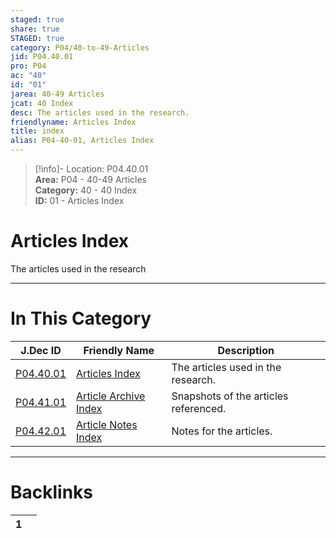 ```yaml
---  
staged: true  
share: true  
STAGED: true  
category: P04/40-to-49-Articles  
jid: P04.40.01  
pro: P04  
ac: "40"  
id: "01"  
jarea: 40-49 Articles  
jcat: 40 Index  
desc: The articles used in the research.  
friendlyname: Articles Index  
title: index  
alias: P04-40-01, Articles Index  
---  
```

  
>[!info]- Location: P04.40.01  
>**Area:** P04 - 40-49 Articles  
>**Category:** 40 - 40 Index  
>**ID:** 01 - Articles Index  
  
# Articles Index  
  
The articles used in the research  
  
  
  
---  
# In This Category  
  
| J.Dec ID                                                                                    | Friendly Name                                                                                           | Description                           |  
| ------------------------------------------------------------------------------------------- | ------------------------------------------------------------------------------------------------------- | ------------------------------------- |  
| [P04.40.01](index.md)                    | [Articles Index](index.md)                           | The articles used in the research.    |  
| [P04.41.01](./41-Article-Archive/index.md) | [Article Archive Index](./41-Article-Archive/index.md) | Snapshots of the articles referenced. |  
| [P04.42.01](./42-Article-Notes/index.md)   | [Article Notes Index](./42-Article-Notes/index.md)     | Notes for the articles.               |  
  
  
---  
# Backlinks  
<div><table class="dataview table-view-table"><thead class="table-view-thead"><tr class="table-view-tr-header"><th class="table-view-th"><span></span><span class="dataview small-text">1</span></th><th class="table-view-th"><span></span></th></tr></thead><tbody class="table-view-tbody"></tbody></table></div>
